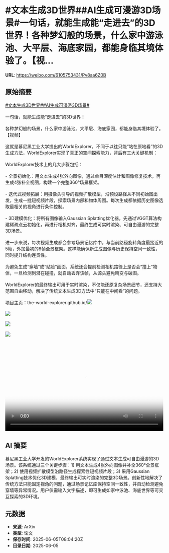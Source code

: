 # #文本生成3D世界##AI生成可漫游3D场景#一句话，就能生成能“走进去”的3D世界！各种梦幻般的场景，什么家中游泳池、大平层、海底家园，都能身临其境体验了。【视...

**URL**: https://weibo.com/6105753431/Pv8aa6Z0B

## 原始摘要

<a href="https://m.weibo.cn/search?containerid=231522type%3D1%26t%3D10%26q%3D%23%E6%96%87%E6%9C%AC%E7%94%9F%E6%88%903D%E4%B8%96%E7%95%8C%23&amp;extparam=%23%E6%96%87%E6%9C%AC%E7%94%9F%E6%88%903D%E4%B8%96%E7%95%8C%23" data-hide=""><span class="surl-text">#文本生成3D世界#</span></a><a href="https://m.weibo.cn/search?containerid=231522type%3D1%26t%3D10%26q%3D%23AI%E7%94%9F%E6%88%90%E5%8F%AF%E6%BC%AB%E6%B8%B83D%E5%9C%BA%E6%99%AF%23&amp;extparam=%23AI%E7%94%9F%E6%88%90%E5%8F%AF%E6%BC%AB%E6%B8%B83D%E5%9C%BA%E6%99%AF%23" data-hide=""><span class="surl-text">#AI生成可漫游3D场景#</span></a><br><br>一句话，就能生成能“走进去”的3D世界！<br><br>各种梦幻般的场景，什么家中游泳池、大平层、海底家园，都能身临其境体验了。【视频】<br><br>这就是慕尼黑工业大学提出的WorldExplorer，不同于以往只能“站在原地看”的3D生成方法，WorldExplorer实现了真正的空间探索能力，背后有三大关键机制：<br><br>WorldExplorer技术上的几大步骤包括：<br><br>- 全景初始化：用文本生成4张外向图像，通过单目深度估计和图像修复技术，再生成4张补全视图，构建一个完整360°场景框架。<br>    <br>- 迭代式视频拓展：用摄像头引导的视频扩散模型，沿预设路径从不同初始图出发，生成一批短视频片段，探索场景内部和物体周围。每次生成都依据历史图像选取最相关的视角进行条件控制。<br>    <br>- 3D建模优化：将所有图像输入Gaussian Splatting优化器，先通过VGGT算法构建稀疏点云初始化，再进行相机对齐，最终生成可实时渲染、可自由漫游的完整3D场景。<br><br>进一步来说，每次视频生成都会参考场景记忆库中，与当前路径旋转角度最接近的5帧，外加最初的8帧全景框架。这样能确保新生成图像与历史保持空间一致性，同时提升结构连贯性。<br><br>为避免生成“穿墙”或“贴脸”画面，系统还会提前检测相机路径上是否会“撞上”物体，一旦检测到潜在碰撞，就自动丢弃该帧，从源头避免畸变与破图。<br><br>WorldExplorer的最终输出可用于实时渲染，不仅能还原复杂场景细节，还支持大范围自由移动，解决了传统文本生成3D方法中“只能在中间看”的问题。<br><br>项目主页：the-world-explorer.github.io/<img style="" src="https://tvax4.sinaimg.cn/large/006Fd7o3ly1i24h8d56u8j30k00k0q3i.jpg" referrerpolicy="no-referrer"><br><br><img style="" src="https://tvax4.sinaimg.cn/large/006Fd7o3ly1i24h8ext3bj30u00u0mys.jpg" referrerpolicy="no-referrer"><br><br><img style="" src="https://tvax3.sinaimg.cn/large/006Fd7o3ly1i24h8hph5dj30u00u0gms.jpg" referrerpolicy="no-referrer"><br><br><img style="" src="https://tvax4.sinaimg.cn/large/006Fd7o3gy1i24h6c5zkaj30zk0q2tu3.jpg" referrerpolicy="no-referrer"><br><br><br clear="both"><div style="clear: both"></div><video controls="controls" poster="https://tvax2.sinaimg.cn/orj480/006Fd7o3ly1i24h8d7duoj30k00k0q3i.jpg" style="width: 100%"><source src="https://f.video.weibocdn.com/o0/RmkERjaJlx08oNSaDvmg01041200b9wr0E010.mp4?label=mp4_720p&amp;template=720x720.24.0&amp;ori=0&amp;ps=1CwnkDw1GXwCQx&amp;Expires=1749113903&amp;ssig=WOQJ0AQOXq&amp;KID=unistore,video"><source src="https://f.video.weibocdn.com/o0/8mYI63ahlx08oNSaMpao010412007Ca80E010.mp4?label=mp4_hd&amp;template=540x540.24.0&amp;ori=0&amp;ps=1CwnkDw1GXwCQx&amp;Expires=1749113903&amp;ssig=9K4AiklFG7&amp;KID=unistore,video"><source src="https://f.video.weibocdn.com/o0/m4q63Q0Zlx08oNSa6Cko010412004uLs0E010.mp4?label=mp4_ld&amp;template=360x360.24.0&amp;ori=0&amp;ps=1CwnkDw1GXwCQx&amp;Expires=1749113903&amp;ssig=TbG9%2Fi%2F%2BzI&amp;KID=unistore,video"><p>视频无法显示，请前往<a href="https://video.weibo.com/show?fid=1034%3A5174193957044324" target="_blank" rel="noopener noreferrer">微博视频</a>观看。</p></video>

## AI 摘要

慕尼黑工业大学开发的WorldExplorer系统实现了通过文本生成可自由漫游的3D场景。该系统通过三个关键步骤：1) 用文本生成4张外向图像并补全360°全景框架；2) 使用视频扩散模型沿路径生成探索性短视频片段；3) 采用Gaussian Splatting技术优化3D建模，最终输出可实时渲染的完整3D场景。创新性地解决了传统方法只能固定视角的问题，通过场景记忆库保持空间一致性，并自动检测避免穿墙等异常情况。用户仅需输入文字描述，即可生成如家中泳池、海底世界等可交互探索的3D环境。

## 元数据

- **来源**: ArXiv
- **类型**: 论文
- **保存时间**: 2025-06-05T08:04:20Z
- **目录日期**: 2025-06-05
